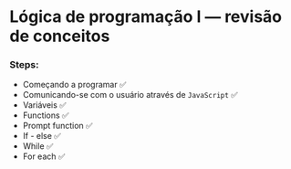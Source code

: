 # Lógica de programação I — revisão de conceitos

### Steps:

- Começando a programar ✅
- Comunicando-se com o usuário através de `JavaScript` ✅
- Variáveis ✅
- Functions ✅
- Prompt function ✅
- If - else ✅
- While ✅
- For each ✅